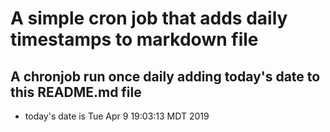 A simple cron job that adds daily timestamps to markdown file
============================================================
## A chronjob run once daily adding today's date to this README.md file
* today's date is Tue Apr  9 19:03:13 MDT 2019

